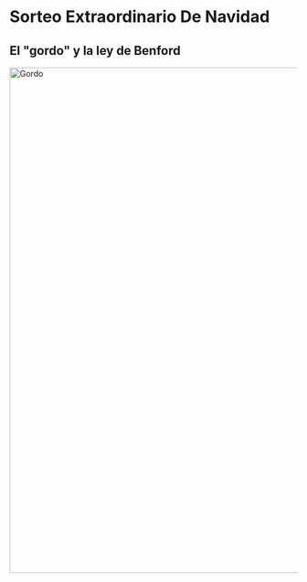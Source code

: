 # Sorteo Extraordinario De Navidad 
## El "gordo" y la ley de Benford 


<img width="885" alt="Gordo" src="https://user-images.githubusercontent.com/52835948/208468477-2f122298-7343-4c48-96ff-0417fd8a86fe.png">



<!-- Google tag (gtag.js) -->
<script async src="https://www.googletagmanager.com/gtag/js?id=G-G1P6C4B7B5"></script>
<script>
  window.dataLayer = window.dataLayer || [];
  function gtag(){dataLayer.push(arguments);}
  gtag('js', new Date());

  gtag('config', 'G-G1P6C4B7B5');
</script>
